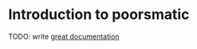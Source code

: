 # Introduction to poorsmatic

TODO: write [great documentation](http://jacobian.org/writing/great-documentation/what-to-write/)
